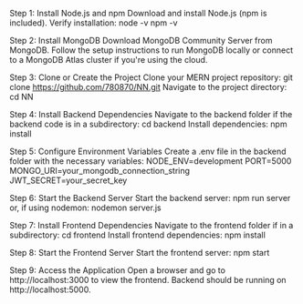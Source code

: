 Step 1: Install Node.js and npm Download and install Node.js (npm is included). Verify installation: node -v npm -v

Step 2: Install MongoDB Download MongoDB Community Server from MongoDB. Follow the setup instructions to run MongoDB locally or connect to a MongoDB Atlas cluster if you're using the cloud.

Step 3: Clone or Create the Project Clone your MERN project repository: git clone https://github.com/780870/NN.git Navigate to the project directory: cd NN

Step 4: Install Backend Dependencies Navigate to the backend folder if the backend code is in a subdirectory: cd backend Install dependencies: npm install

Step 5: Configure Environment Variables Create a .env file in the backend folder with the necessary variables: NODE_ENV=development PORT=5000 MONGO_URI=your_mongodb_connection_string JWT_SECRET=your_secret_key

Step 6: Start the Backend Server Start the backend server: npm run server or, if using nodemon: nodemon server.js

Step 7: Install Frontend Dependencies Navigate to the frontend folder if in a subdirectory: cd frontend Install frontend dependencies: npm install

Step 8: Start the Frontend Server Start the frontend server: npm start

Step 9: Access the Application Open a browser and go to http://localhost:3000 to view the frontend. Backend should be running on http://localhost:5000.
